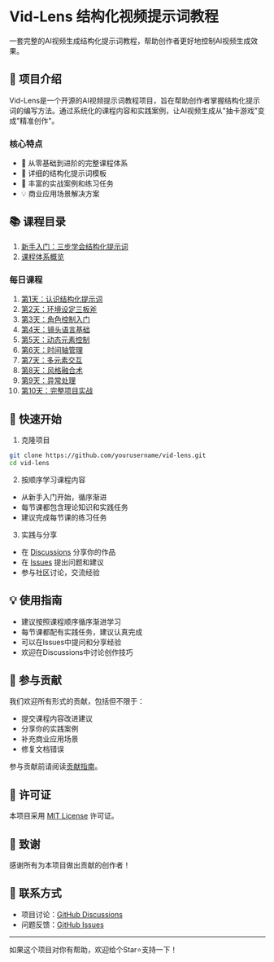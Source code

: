 # Vid-Lens 结构化视频提示词教程

一套完整的AI视频生成结构化提示词教程，帮助创作者更好地控制AI视频生成效果。

## 🌟 项目介绍

Vid-Lens是一个开源的AI视频提示词教程项目，旨在帮助创作者掌握结构化提示词的编写方法。通过系统化的课程内容和实践案例，让AI视频生成从"抽卡游戏"变成"精准创作"。

### 核心特点

- 🎯 从零基础到进阶的完整课程体系
- 📝 详细的结构化提示词模板
- 🔧 丰富的实战案例和练习任务
- 💡 商业应用场景解决方案

## 📚 课程目录

1. [新手入门：三步学会结构化提示词](./lessons/新手入门：三步学会结构化提示词.md)
2. [课程体系概览](./lessons/课程体系概览.md)

### 每日课程
1. [第1天：认识结构化提示词](./lessons/第1天：认识结构化提示词.md)
2. [第2天：环境设定三板斧](./lessons/第2天：环境设定三板斧.md)
3. [第3天：角色控制入门](./lessons/第3天：角色控制入门.md)
4. [第4天：镜头语言基础](./lessons/第4天：镜头语言基础.md)
5. [第5天：动态元素控制](./lessons/第5天：动态元素控制.md)
6. [第6天：时间轴管理](./lessons/第6天：时间轴管理.md)
7. [第7天：多元素交互](./lessons/第7天：多元素交互.md)
8. [第8天：风格融合术](./lessons/第8天：风格融合术.md)
9. [第9天：异常处理](./lessons/第9天：异常处理.md)
10. [第10天：完整项目实战](./lessons/第10天：完整项目实战.md)

## 🚀 快速开始

1. 克隆项目
```bash
git clone https://github.com/yourusername/vid-lens.git
cd vid-lens
```

2. 按顺序学习课程内容
- 从新手入门开始，循序渐进
- 每节课都包含理论知识和实践任务
- 建议完成每节课的练习任务

3. 实践与分享
- 在 [Discussions](https://github.com/yourusername/vid-lens/discussions) 分享你的作品
- 在 [Issues](https://github.com/yourusername/vid-lens/issues) 提出问题和建议
- 参与社区讨论，交流经验

## 💡 使用指南

- 建议按照课程顺序循序渐进学习
- 每节课都配有实践任务，建议认真完成
- 可以在Issues中提问和分享经验
- 欢迎在Discussions中讨论创作技巧

## 🤝 参与贡献

我们欢迎所有形式的贡献，包括但不限于：

- 提交课程内容改进建议
- 分享你的实践案例
- 补充商业应用场景
- 修复文档错误

参与贡献前请阅读[贡献指南](CONTRIBUTING.md)。

## 📄 许可证

本项目采用 [MIT License](LICENSE) 许可证。

## 🌟 致谢

感谢所有为本项目做出贡献的创作者！

## 📮 联系方式

- 项目讨论：[GitHub Discussions](https://github.com/yourusername/vid-lens/discussions)
- 问题反馈：[GitHub Issues](https://github.com/yourusername/vid-lens/issues)

---

如果这个项目对你有帮助，欢迎给个Star⭐支持一下！ 